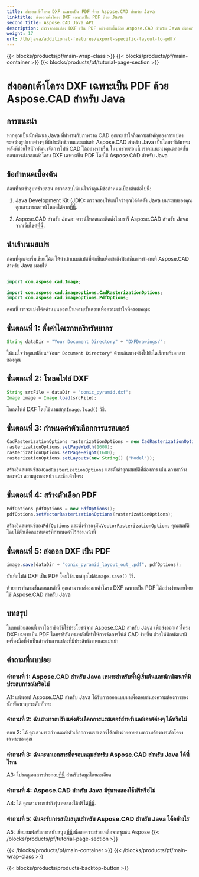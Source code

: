 ```yaml
---
title: ส่งออกเค้าโครง DXF เฉพาะเป็น PDF ด้วย Aspose.CAD สำหรับ Java
linktitle: ส่งออกเค้าโครง DXF เฉพาะเป็น PDF ด้วย Java
second_title: Aspose.CAD Java API
description: สำรวจการแปลง DXF เป็น PDF อย่างราบรื่นด้วย Aspose.CAD สำหรับ Java ส่งออกเค้าโครงเฉพาะอย่างแม่นยำได้อย่างง่ายดาย
weight: 17
url: /th/java/additional-features/export-specific-layout-to-pdf/
---
```


{{< blocks/products/pf/main-wrap-class >}}
{{< blocks/products/pf/main-container >}}
{{< blocks/products/pf/tutorial-page-section >}}

# ส่งออกเค้าโครง DXF เฉพาะเป็น PDF ด้วย Aspose.CAD สำหรับ Java

## การแนะนำ

หากคุณเป็นนักพัฒนา Java ที่ทำงานกับภาพวาด CAD คุณจะเข้าใจถึงความสำคัญของการแปลงระหว่างรูปแบบต่างๆ ที่มีประสิทธิภาพและแม่นยำ Aspose.CAD สำหรับ Java เป็นไลบรารีอันทรงพลังที่ช่วยให้นักพัฒนาจัดการไฟล์ CAD ได้อย่างราบรื่น ในบทช่วยสอนนี้ เราจะแนะนำคุณตลอดขั้นตอนการส่งออกเค้าโครง DXF เฉพาะเป็น PDF โดยใช้ Aspose.CAD สำหรับ Java

## ข้อกำหนดเบื้องต้น

ก่อนที่จะเข้าสู่บทช่วยสอน ตรวจสอบให้แน่ใจว่าคุณมีข้อกำหนดเบื้องต้นต่อไปนี้:

1. Java Development Kit (JDK): ตรวจสอบให้แน่ใจว่าคุณได้ติดตั้ง Java บนระบบของคุณ คุณสามารถดาวน์โหลดได้จาก[ที่นี่](https://www.oracle.com/java/technologies/javase-downloads.html).

2.  Aspose.CAD สำหรับ Java: ดาวน์โหลดและติดตั้งไลบรารี Aspose.CAD สำหรับ Java จากเว็บไซต์[ที่นี่](https://releases.aspose.com/cad/java/).

## นำเข้าเนมสเปซ

ก่อนที่คุณจะเริ่มเขียนโค้ด ให้นำเข้าเนมสเปซที่จำเป็นเพื่อเข้าถึงฟังก์ชันการทำงานที่ Aspose.CAD สำหรับ Java มอบให้

```java

import com.aspose.cad.Image;

import com.aspose.cad.imageoptions.CadRasterizationOptions;
import com.aspose.cad.imageoptions.PdfOptions;
```

ตอนนี้ เราจะแบ่งโค้ดด้านบนออกเป็นหลายขั้นตอนเพื่อความเข้าใจที่ครอบคลุม:

## ขั้นตอนที่ 1: ตั้งค่าไดเรกทอรีทรัพยากร

```java
String dataDir = "Your Document Directory" + "DXFDrawings/";
```

 ให้แน่ใจว่าคุณเปลี่ยน`"Your Document Directory"` ด้วยเส้นทางจริงไปยังไดเร็กทอรีเอกสารของคุณ

## ขั้นตอนที่ 2: โหลดไฟล์ DXF

```java
String srcFile = dataDir + "conic_pyramid.dxf";
Image image = Image.load(srcFile); 
```

 โหลดไฟล์ DXF โดยใช้นามสกุล`Image.load()` วิธี.

## ขั้นตอนที่ 3: กำหนดค่าตัวเลือกการแรสเตอร์

```java
CadRasterizationOptions rasterizationOptions = new CadRasterizationOptions();
rasterizationOptions.setPageWidth(1600);
rasterizationOptions.setPageHeight(1600);   
rasterizationOptions.setLayouts(new String[] {"Model"});
```

 สร้างอินสแตนซ์ของ`CadRasterizationOptions` และตั้งค่าคุณสมบัติที่ต้องการ เช่น ความกว้างของหน้า ความสูงของหน้า และชื่อเค้าโครง

## ขั้นตอนที่ 4: สร้างตัวเลือก PDF

```java
PdfOptions pdfOptions = new PdfOptions();
pdfOptions.setVectorRasterizationOptions(rasterizationOptions);
```

 สร้างอินสแตนซ์ของ`PdfOptions` และตั้งค่าของมัน`VectorRasterizationOptions` คุณสมบัติโดยใช้ตัวเลือกแรสเตอร์ที่กำหนดค่าไว้ก่อนหน้านี้

## ขั้นตอนที่ 5: ส่งออก DXF เป็น PDF

```java
image.save(dataDir + "conic_pyramid_layout_out_.pdf", pdfOptions);
```

 บันทึกไฟล์ DXF เป็น PDF โดยใช้นามสกุลไฟล์`image.save()` วิธี.

ด้วยการทำตามขั้นตอนเหล่านี้ คุณสามารถส่งออกเค้าโครง DXF เฉพาะเป็น PDF ได้อย่างง่ายดายโดยใช้ Aspose.CAD สำหรับ Java

## บทสรุป

ในบทช่วยสอนนี้ เราได้สาธิตวิธีใช้ประโยชน์จาก Aspose.CAD สำหรับ Java เพื่อส่งออกเค้าโครง DXF เฉพาะเป็น PDF ไลบรารีอันทรงพลังนี้ทำให้การจัดการไฟล์ CAD ง่ายขึ้น ช่วยให้นักพัฒนามีเครื่องมือที่จำเป็นสำหรับการแปลงที่มีประสิทธิภาพและแม่นยำ

## คำถามที่พบบ่อย

### คำถามที่ 1: Aspose.CAD สำหรับ Java เหมาะสำหรับทั้งผู้เริ่มต้นและนักพัฒนาที่มีประสบการณ์หรือไม่

A1: แน่นอน! Aspose.CAD สำหรับ Java ได้รับการออกแบบมาเพื่อตอบสนองความต้องการของนักพัฒนาทุกระดับทักษะ

### คำถามที่ 2: ฉันสามารถปรับแต่งตัวเลือกการแรสเตอร์สำหรับเลย์เอาต์ต่างๆ ได้หรือไม่

ตอบ 2: ได้ คุณสามารถกำหนดค่าตัวเลือกการแรสเตอร์ได้อย่างง่ายดายตามความต้องการเค้าโครงเฉพาะของคุณ

### คำถามที่ 3: ฉันจะหาเอกสารที่ครอบคลุมสำหรับ Aspose.CAD สำหรับ Java ได้ที่ไหน

 A3: โปรดดูเอกสารประกอบ[ที่นี่](https://reference.aspose.com/cad/java/) สำหรับข้อมูลโดยละเอียด

### คำถามที่ 4: Aspose.CAD สำหรับ Java มีรุ่นทดลองใช้ฟรีหรือไม่

 A4: ได้ คุณสามารถเข้าถึงรุ่นทดลองใช้ฟรีได้[ที่นี่](https://releases.aspose.com/).

### คำถามที่ 5: ฉันจะรับการสนับสนุนสำหรับ Aspose.CAD สำหรับ Java ได้อย่างไร

 A5: เยี่ยมชมฟอรั่มการสนับสนุน[ที่นี่](https://forum.aspose.com/c/cad/19)เพื่อขอความช่วยเหลือจากชุมชน Aspose
{{< /blocks/products/pf/tutorial-page-section >}}

{{< /blocks/products/pf/main-container >}}
{{< /blocks/products/pf/main-wrap-class >}}

{{< blocks/products/products-backtop-button >}}
